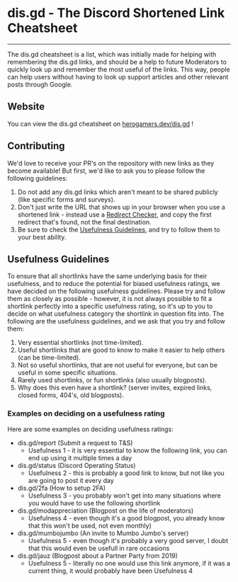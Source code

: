 # dis.gd - The Discord Shortened Link Cheatsheet

---

The dis.gd cheatsheet is a list, which was initially made for helping with remembering the dis.gd links, and should be a help to future Moderators to quickly look up and remember the most useful of the links.
This way, people can help users without having to look up support articles and other relevant posts through Google.

## Website
You can view the dis.gd cheatsheet on [herogamers.dev/dis.gd](https://herogamers.dev/dis.gd/) !

## Contributing
We'd love to receive your PR's on the repository with new links as they become available!
But first, we'd like to ask you to please follow the following guidelines:
1. Do not add any dis.gd links which aren't meant to be shared publicly (like specific forms and surveys).
2. Don't just write the URL that shows up in your browser when you use a shortened link - instead use a [Redirect Checker](https://www.redirect-checker.org), and copy the first redirect that's found, not the final destination.
3. Be sure to check the [Usefulness Guidelines](#Usefulness-Guidelines), and try to follow them to your best ability.

## Usefulness Guidelines
To ensure that all shortlinks have the same underlying basis for their usefulness, and to reduce the potential for biased usefulness ratings, we have decided on the following usefulness guidelines.
Please try and follow them as closely as possible - however, it is not always possible to fit a shortlink perfectly into a specific usefulness rating, so it's up to you to decide on what usefulness category the shortlink in question fits into.
The following are the usefulness guidelines, and we ask that you try and follow them:
1. Very essential shortlinks (not time-limited).
2. Useful shortlinks that are good to know to make it easier to help others (can be time-limited).
3. Not so useful shortlinks, that are not useful for everyone, but can be useful in some specific situations.
4. Rarely used shortlinks, or fun shortlinks (also usually blogposts).
5. Why does this even have a shortlink? (server invites, expired links, closed forms, 404's, old blogposts).

### Examples on deciding on a usefulness rating
Here are some examples on deciding usefulness ratings:
- dis.gd/report (Submit a request to T&S)
  - Usefulness 1 - it is very essential to know the following link, you can end up using it multiple times a day
- dis.gd/status (Discord Operating Status)
  - Usefulness 2 - this is probably a good link to know, but not like you are going to post it every day
- dis.gd/2fa (How to setup 2FA)
  - Usefulness 3 - you probably won't get into many situations where you would have to use the following shortlink
- dis.gd/modappreciation (Blogpost on the life of moderators)
  - Usefulness 4 - even though it's a good blogpost, you already know that this won't be used, not even monthly)
- dis.gd/mumbojumbo (An invite to Mumbo Jumbo's server)
  - Usefulness 5 - even though it's probably a very good server, I doubt that this would even be usefull in rare occasions
- dis.gd/jauz (Blogpost about a Partner Party from 2019)
  - Usefulness 5 - literally no one would use this link anymore, if it was a current thing, it would probably have been Usefulness 4
